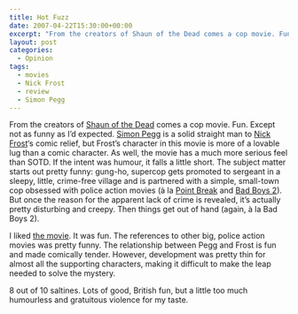 ```yaml
---
title: Hot Fuzz
date: 2007-04-22T15:30:00+00:00
excerpt: "From the creators of Shaun of the Dead comes a cop movie. Fun. Except not as funny as I'd expected. Simon Pegg is a"
layout: post
categories:
  - Opinion
tags:
  - movies
  - Nick Frost
  - review
  - Simon Pegg
---
```

From the creators of [Shaun of the Dead](http://www.imdb.com/title/tt0365748/) comes a cop movie. Fun. Except not as funny as I&#8217;d expected. [Simon Pegg](http://www.imdb.com/name/nm0670408/) is a solid straight man to [Nick Frost](http://www.imdb.com/name/nm0296545/)&#8216;s comic relief, but Frost&#8217;s character in this movie is more of a lovable lug than a comic character. As well, the movie has a much more serious feel than SOTD. If the intent was humour, it falls a little short. The subject matter starts out pretty funny: gung-ho, supercop gets promoted to sergeant in a sleepy, little, crime-free village and is partnered with a simple, small-town cop obsessed with police action movies (à la [Point Break](http://www.imdb.com/title/tt0102685/) and [Bad Boys 2](http://www.imdb.com/title/tt0172156/)). But once the reason for the apparent lack of crime is revealed, it&#8217;s actually pretty disturbing and creepy. Then things get out of hand (again, à la Bad Boys 2).

I liked [the movie](http://www.imdb.com/title/tt0425112/). It was fun. The references to other big, police action movies was pretty funny. The relationship between Pegg and Frost is fun and made comically tender. However, development was pretty thin for almost all the supporting characters, making it difficult to make the leap needed to solve the mystery.

8 out of 10 saltines. Lots of good, British fun, but a little too much humourless and gratuitous violence for my taste.